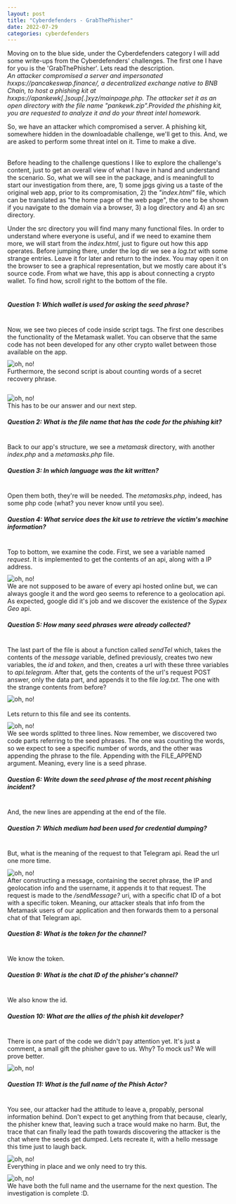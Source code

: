 ```yaml
---
layout: post
title: "Cyberdefenders - GrabThePhisher"
date: 2022-07-29
categories: cyberdefenders
---
```


Moving on to the blue side, under the Cyberdefenders category I will add some write-ups from the Cyberdefenders' challenges. The first one I have for you is the 'GrabThePhisher'. Lets read the description.<br>
<i>An attacker compromised a server and impersonated hxxps://pancakeswap.finance/, a decentralized exchange native to BNB Chain, to host a phishing kit at hxxps://apankewk[.]soup[.]xyz/mainpage.php. The attacker set it as an open directory with the file name "pankewk.zip".Provided the phishing kit, you are requested to analyze it and do your threat intel homework.</i><br>

So, we have an attacker which compromised a server. A phishing kit, somewhere hidden in the downloadable challenge, we'll get to this. And, we are asked to perform some threat intel on it. Time to make a dive.<br><br>

Before heading to the challenge questions I like to explore the challenge's content, just to get an overall view of what I have in hand and understand the scenario. So, what we will see in the package, and is meaningfull to start our investigation from there, are, 1) some jpgs giving us a taste of the original web app, prior to its compromisation, 2) the <i>"index.html"</i> file, which can be translated as "the home page of the web page", the one to be shown if you navigate to the domain via a browser, 3) a log directory and 4) an src directory.<br>

Under the src directory you will find many many functional files. In order to understand where everyone is useful, and if we need to examine them more, we will start from the <i>index.html</i>, just to figure out how this app operates. Before jumping there, under the log dir we see a <i>log.txt</i> with some strange entries. Leave it for later and return to the index. You may open it on the browser to see a graphical representation, but we mostly care about it's source code. From what we have, this app is about connecting a crypto wallet. To find how, scroll right to the bottom of the file.<br><br>

<article>
<h5>Question 1: Which wallet is used for asking the seed phrase?</h5><br>
Now, we see two pieces of code inside script tags. The first one describes the functionality of the Metamask wallet. You can observe that the same code has not been developed for any other crypto wallet between those available on the app.<br>
<img src="/securityegg/assets/images/cyberdefenders/phisher/1_index_connect.png" alt="oh, no!" style="margin-top: 2%; max-width: 100%"><br>
Furthermore, the second script is about counting words of a secret recovery phrase.<br><br>
<img src="/securityegg/assets/images/cyberdefenders/phisher/1_secret_phrases.png" alt="oh, no!" style="margin-top: 2%; max-width: 100%"><br>
This has to be our answer and our next step.<br>
<h5>Question 2: What is the file name that has the code for the phishing kit?</h5><br>
Back to our app's structure, we see a <i>metamask</i> directory, with another <i>index.php</i> and a <i>metamasks.php</i> file.<br>
<h5>Question 3: In which language was the kit written?</h5><br>
Open them both, they're will be needed. The <i>metamasks.php</i>, indeed, has some php code (what? you never know until you see).<br>
<h5>Question 4: What service does the kit use to retrieve the victim's machine information?</h5><br>
Top to bottom, we examine the code. First, we see a variable named <i>request</i>. It is implemented to get the contents of an api, along with a IP address.<br>
<img src="/securityegg/assets/images/cyberdefenders/phisher/4_api.png" alt="oh, no!" style="margin-top: 2%; max-width: 100%"><br>
We are not supposed to be aware of every api hosted online but, we can always google it and the word geo seems to reference to a geolocation api. As expected, google did it's job and we discover the existence of the <i>Sypex Geo</i> api.<br>
<h5>Question 5: How many seed phrases were already collected?</h5><br>
The last part of the file is about a function called <i>sendTel</i> which, takes the contents of the <i>message</i> variable, defined previously, creates two new variables, the <i>id</i> and <i>token</i>, and then, creates a url with these three variables to <i>api.telegram</i>. After that, gets the contents of the url's request POST answer, only the data part, and appends it to the file <i>log.txt</i>. The one with the strange contents from before?<br>
<img src="/securityegg/assets/images/cyberdefenders/phisher/5_code_part.png" alt="oh, no!" style="margin-top: 2%; max-width: 100%"><br><br>
Lets return to this file and see its contents.<br>
<img src="/securityegg/assets/images/cyberdefenders/phisher/5_seeds.png" alt="oh, no!" style="margin-top: 2%; max-width: 100%"><br>
We see words splitted to three lines. Now remember, we discovered two code parts referring to the seed phrases. The one was counting the words, so we expect to see a specific number of words, and the other was appending the phrase to the file. Appending with the FILE_APPEND argument. Meaning, every line is a seed phrase.
<h5>Question 6: Write down the seed phrase of the most recent phishing incident?</h5><br>
And, the new lines are appending at the end of the file.
<h5>Question 7: Which medium had been used for credential dumping?</h5><br>
But, what is the meaning of the request to that Telegram api. Read the url one more time.<br>
<img src="/securityegg/assets/images/cyberdefenders/phisher/7_code_part.png" alt="oh, no!" style="margin-top: 2%; max-width: 100%"><br>
After constructing a message, containing the secret phrase, the IP and geolocation info and the username, it appends it to that request. The request is made to the <i>/sendMessage?</i> uri, with a specific chat ID of a bot with a specific token. Meaning, our attacker steals that info from the Metamask users of our application and then forwards them to a personal chat of that Telegram api.
<h5>Question 8: What is the token for the channel?</h5><br>
We know the token.<br>
<h5>Question 9: What is the chat ID of the phisher's channel?</h5><br>
We also know the id.<br>
<h5>Question 10: What are the allies of the phish kit developer?</h5><br>
There is one part of the code we didn't pay attention yet. It's just a comment, a small gift the phisher gave to us. Why? To mock us? We will prove better.<br>
<img src="/securityegg/assets/images/cyberdefenders/phisher/10_allies.png" alt="oh, no!" style="margin-top: 2%; max-width: 100%"><br>
<h5>Question 11: What is the full name of the Phish Actor?</h5><br>
You see, our attacker had the attitude to leave a, propably, personal information behind. Don't expect to get anything from that because, clearly, the phisher knew that, leaving such a trace would make no harm. But, the trace that can finally lead the path towards discovering the attacker is the chat where the seeds get dumped. Lets recreate it, with a hello message this time just to laugh back.<br>
<img src="/securityegg/assets/images/cyberdefenders/phisher/recreate_link.png" alt="oh, no!" style="margin-top: 2%; max-width: 100%"><br>
Everything in place and we only need to try this.<br>
<img src="/securityegg/assets/images/cyberdefenders/phisher/11_12_answers.png" alt="oh, no!" style="margin-top: 2%; max-width: 100%"><br>
We have both the full name and the username for the next question. The investigation is complete :D.
</article>
